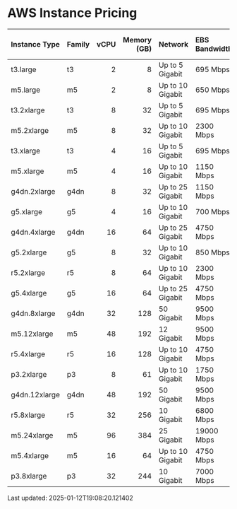 # AWS Instance Pricing

| Instance Type | Family | vCPU | Memory (GB) | Network          | EBS Bandwidth | EBS IOPS | GPU     | GPU Memory (GB) | Architecture | Processor | Clock (GHz) | On-Demand Price/hr | Spot Price/hr |
| :------------ | :----- | ---: | ----------: | :--------------- | :------------ | :------- | :------ | :-------------- | :----------- | :-------- | ----------: | :----------------- | :------------ |
| t3.large      | t3     |    2 |           8 | Up to 5 Gigabit  | 695 Mbps      | 4,000    | N/A     | N/A             | x86_64       | Intel     |         2.5 | $0.083             | $0.025        |
| m5.large      | m5     |    2 |           8 | Up to 10 Gigabit | 650 Mbps      | 3,600    | N/A     | N/A             | x86_64       | Intel     |         3.1 | $0.096             | $0.029        |
| t3.2xlarge    | t3     |    8 |          32 | Up to 5 Gigabit  | 695 Mbps      | 4,000    | N/A     | N/A             | x86_64       | Intel     |         2.5 | $0.333             | $0.100        |
| m5.2xlarge    | m5     |    8 |          32 | Up to 10 Gigabit | 2300 Mbps     | 12,000   | N/A     | N/A             | x86_64       | Intel     |         3.1 | $0.519             | $0.156        |
| t3.xlarge     | t3     |    4 |          16 | Up to 5 Gigabit  | 695 Mbps      | 4,000    | N/A     | N/A             | x86_64       | Intel     |         2.5 | $0.646             | $0.194        |
| m5.xlarge     | m5     |    4 |          16 | Up to 10 Gigabit | 1150 Mbps     | 6,000    | N/A     | N/A             | x86_64       | Intel     |         3.1 | $0.672             | $0.202        |
| g4dn.2xlarge  | g4dn   |    8 |          32 | Up to 25 Gigabit | 1150 Mbps     | 6,000    | 1x T4   | 16              | x86_64       | Intel     |         2.5 | $0.752             | $0.226        |
| g5.xlarge     | g5     |    4 |          16 | Up to 10 Gigabit | 700 Mbps      | 3,000    | 1x A10G | 24              | x86_64       | AMD       |         3.3 | $1.006             | $0.302        |
| g4dn.4xlarge  | g4dn   |   16 |          64 | Up to 25 Gigabit | 4750 Mbps     | 20,000   | 1x T4   | 16              | x86_64       | Intel     |         2.5 | $1.204             | $0.361        |
| g5.2xlarge    | g5     |    8 |          32 | Up to 10 Gigabit | 850 Mbps      | 3,500    | 1x A10G | 24              | x86_64       | AMD       |         3.3 | $1.212             | $0.364        |
| r5.2xlarge    | r5     |    8 |          64 | Up to 10 Gigabit | 2300 Mbps     | 12,000   | N/A     | N/A             | x86_64       | Intel     |         3.1 | $1.464             | $0.439        |
| g5.4xlarge    | g5     |   16 |          64 | Up to 25 Gigabit | 4750 Mbps     | 20,000   | 1x A10G | 24              | x86_64       | AMD       |         3.3 | $1.624             | $0.487        |
| g4dn.8xlarge  | g4dn   |   32 |         128 | 50 Gigabit       | 9500 Mbps     | 40,000   | 1x T4   | 16              | x86_64       | Intel     |         2.5 | $2.176             | $0.653        |
| m5.12xlarge   | m5     |   48 |         192 | 12 Gigabit       | 9500 Mbps     | 40,000   | N/A     | N/A             | x86_64       | Intel     |         3.1 | $2.304             | $0.691        |
| r5.4xlarge    | r5     |   16 |         128 | Up to 10 Gigabit | 4750 Mbps     | 18,750   | N/A     | N/A             | x86_64       | Intel     |         3.1 | $2.928             | $0.878        |
| p3.2xlarge    | p3     |    8 |          61 | Up to 10 Gigabit | 1750 Mbps     | 10,000   | 1x V100 | 16              | x86_64       | Intel     |         2.7 | $3.060             | $0.918        |
| g4dn.12xlarge | g4dn   |   48 |         192 | 50 Gigabit       | 9500 Mbps     | 40,000   | 4x T4   | 16              | x86_64       | Intel     |         2.5 | $3.912             | $1.174        |
| r5.8xlarge    | r5     |   32 |         256 | 10 Gigabit       | 6800 Mbps     | 30,000   | N/A     | N/A             | x86_64       | Intel     |         3.1 | $5.856             | $1.757        |
| m5.24xlarge   | m5     |   96 |         384 | 25 Gigabit       | 19000 Mbps    | 80,000   | N/A     | N/A             | x86_64       | Intel     |         3.1 | $6.230             | $1.869        |
| m5.4xlarge    | m5     |   16 |          64 | Up to 10 Gigabit | 4750 Mbps     | 18,750   | N/A     | N/A             | x86_64       | Intel     |         3.1 | $6.768             | $2.030        |
| p3.8xlarge    | p3     |   32 |         244 | 10 Gigabit       | 7000 Mbps     | 40,000   | 4x V100 | 16              | x86_64       | Intel     |         2.7 | $12.240            | $3.672        |

Last updated: 2025-01-12T19:08:20.121402
